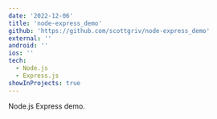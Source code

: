 ```yaml
---
date: '2022-12-06'
title: 'node-express_demo'
github: 'https://github.com/scottgriv/node-express_demo'
external: ''
android: ''
ios: ''
tech:
  - Node.js
  - Express.js
showInProjects: true
---
```


Node.js Express demo.
